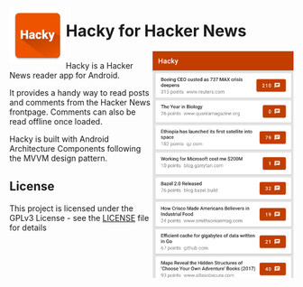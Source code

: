 <img src="app/src/main/ic_launcher-web.png" align="left"
width="100">
# Hacky for Hacker News
<img src="github-assets/Hacky.png" align="right" width="250">
<br>
Hacky is a Hacker News reader app for Android. 

It provides a handy way to read posts and comments from the Hacker News frontpage. Comments can also be read offline once loaded.

Hacky is built with Android Architecture Components following the MVVM design pattern.

## License

This project is licensed under the GPLv3 License - see the [LICENSE](LICENSE) file for details


